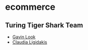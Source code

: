 # ecommerce


## Turing Tiger Shark Team

* [Gavin Look](https://github.com/GTLook/)
* [Claudia Ligidakis](https://github.com/claudialigidakis)
